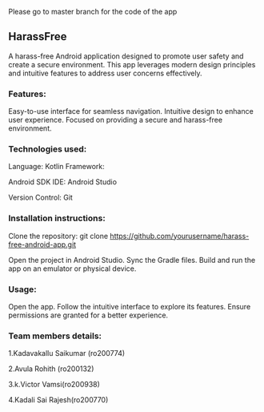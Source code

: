 Please go to master branch for the code of the app

## HarassFree
A harass-free Android application designed to promote user safety and create a secure environment. This app leverages modern design principles and intuitive features to address user concerns effectively.


### Features: 
Easy-to-use interface for seamless navigation. Intuitive design to enhance user experience. Focused on providing a secure and harass-free environment.

### Technologies used: 
Language: Kotlin Framework: 

Android SDK IDE: Android Studio

Version Control: Git


### Installation instructions: 
Clone the repository: git clone https://github.com/yourusername/harass-free-android-app.git

Open the project in Android Studio. Sync the Gradle files. Build and run the app on an emulator or physical device.


### Usage: 
Open the app. Follow the intuitive interface to explore its features. Ensure permissions are granted for a better experience.

### Team members details:
1.Kadavakallu Saikumar (ro200774) 

2.Avula Rohith (ro200132) 

3.k.Victor Vamsi(ro200938) 

4.Kadali Sai Rajesh(ro200770)

